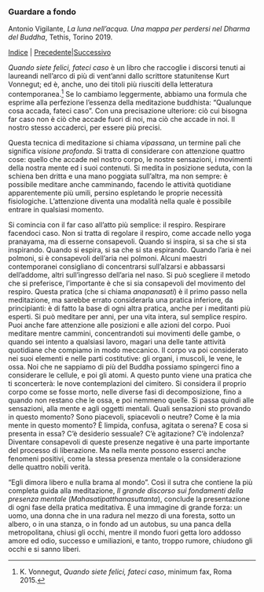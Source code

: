 <link rel="stylesheet" href="../assets/style.css">

### Guardare a fondo

Antonio Vigilante, _La luna nell’acqua. Una mappa per perdersi nel Dharma del Buddha_, Tethis, Torino 2019.

[Indice](index.md) | [Precedente](il-limite-del-mondo.md)|[Successivo](abbandonarsi.md)

_Quando siete felici, fateci caso_ è un libro che raccoglie i discorsi tenuti ai laureandi nell’arco di più di vent’anni dallo scrittore statunitense Kurt Vonnegut; ed è, anche, uno dei titoli più riusciti della letteratura contemporanea.[^50] Se lo cambiamo leggermente, abbiamo una formula che esprime alla perfezione l’essenza della meditazione buddhista: “Qualunque cosa accada, fateci caso”. Con una precisazione ulteriore: ciò cui bisogna far caso non è ciò che accade fuori di noi, ma ciò che accade in noi. Il nostro stesso accaderci, per essere più precisi.

Questa tecnica di meditazione si chiama _vipassana_, un termine pali che significa _visione profonda_. Si tratta di considerare con attenzione quattro cose: quello che accade nel nostro corpo, le nostre sensazioni, i movimenti della nostra mente ed i suoi contenuti. Si medita in posizione seduta, con la schiena ben dritta e una mano poggiata sull’altra, ma non sempre: è possibile meditare anche camminando, facendo le attività quotidiane apparentemente più umili, persino espletando le proprie necessità fisiologiche. L’attenzione diventa una modalità nella quale è possibile entrare in qualsiasi momento.

Si comincia con il far caso all’atto più semplice: il respiro. Respirare facendoci caso. Non si tratta di regolare il respiro, come accade nello yoga pranayama, ma di esserne consapevoli. Quando si inspira, si sa che si sta inspirando. Quando si espira, si sa che si sta espirando. Quando l’aria è nei polmoni, si è consapevoli dell’aria nei polmoni. Alcuni maestri contemporanei consigliano di concentrarsi sull’alzarsi e abbassarsi dell’addome, altri sull’ingresso dell’aria nel naso. Si può scegliere il metodo che si preferisce, l’importante è che si sia consapevoli del movimento del respiro. Questa pratica (che si chiama _anapanasati_) è il primo passo nella meditazione, ma sarebbe errato considerarla una pratica inferiore, da principianti: è di fatto la base di ogni altra pratica, anche per i meditanti più esperti. Si può meditare per anni, per una vita intera, sul semplice respiro. Puoi anche fare attenzione alle posizioni e alle azioni del corpo. Puoi meditare mentre cammini, concentrandoti sui movimenti delle gambe, o quando sei intento a qualsiasi lavoro, magari una delle tante attività quotidiane che compiamo in modo meccanico. Il corpo va poi considerato nei suoi elementi e nelle parti costitutive: gli organi, i muscoli, le vene, le ossa. Noi che ne sappiamo di più del Buddha possiamo spingerci fino a considerare le cellule, e poi gli atomi. A questo punto viene una pratica che ti sconcerterà: le nove contemplazioni del cimitero. Si considera il proprio corpo come se fosse morto, nelle diverse fasi di decomposizione, fino a quando non restano che le ossa, e poi nemmeno quelle. Si passa quindi alle sensazioni, alla mente e agli oggetti mentali. Quali sensazioni sto provando in questo momento? Sono piacevoli, spiacevoli o neutre? Come è la mia mente in questo momento? È limpida, confusa, agitata o serena? E cosa si presenta in essa? C’è desiderio sessuale? C’è agitazione? C’è indolenza? Diventare consapevoli di queste presenze negative è una parte importante del processo di liberazione. Ma nella mente possono esserci anche fenomeni positivi, come la stessa presenza mentale o la considerazione delle quattro nobili verità.

“Egli dimora libero e nulla brama al mondo”. Così il sutra che contiene la più completa guida alla meditazione, _Il grande discorso sui fondamenti della presenza mentale_ (_Mahasatipatthanasuttanta_), conclude la presentazione di ogni fase della pratica meditativa. È una immagine di grande forza: un uomo, una donna che in una radura nel mezzo di una foresta, sotto un albero, o in una stanza, o in fondo ad un autobus, su una panca della metropolitana, chiusi gli occhi, mentre il mondo fuori getta loro addosso amore ed odio, successo e umiliazioni, e tanto, troppo rumore, chiudono gli occhi e si sanno liberi.

[^50]: K. Vonnegut, *Quando siete felici, fateci caso*, minimum fax, Roma 2015.
